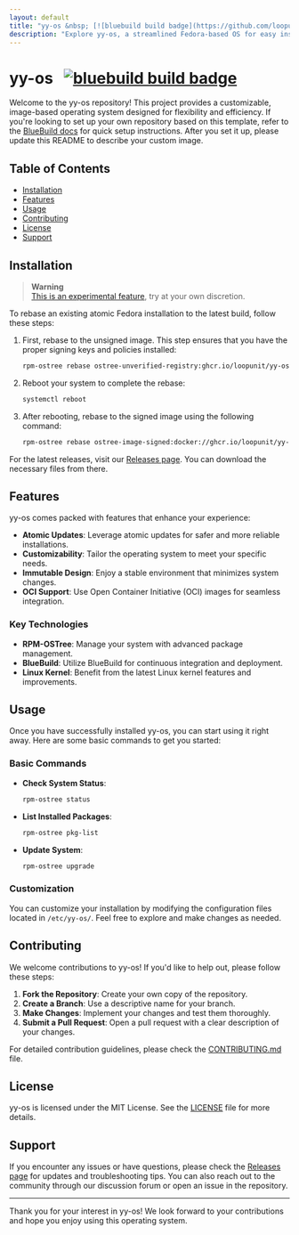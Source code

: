 ```yaml
---
layout: default
title: "yy-os &nbsp; [![bluebuild build badge](https://github.com/loopunit/yy-os/actions/workflows/build.yml/badge.svg)](https://github.com/loopunit/yy-os/actions/workflows/build.yml)"
description: "Explore yy-os, a streamlined Fedora-based OS for easy installation and updates"
---
```

# yy-os &nbsp; [![bluebuild build badge](https://github.com/loopunit/yy-os/actions/workflows/build.yml/badge.svg)](https://github.com/loopunit/yy-os/actions/workflows/build.yml)

Welcome to the yy-os repository! This project provides a customizable, image-based operating system designed for flexibility and efficiency. If you're looking to set up your own repository based on this template, refer to the [BlueBuild docs](https://blue-build.org/how-to/setup/) for quick setup instructions. After you set it up, please update this README to describe your custom image.

## Table of Contents

- [Installation](#installation)
- [Features](#features)
- [Usage](#usage)
- [Contributing](#contributing)
- [License](#license)
- [Support](#support)

## Installation

> **Warning**  
> [This is an experimental feature](https://www.fedoraproject.org/wiki/Changes/OstreeNativeContainerStable), try at your own discretion.

To rebase an existing atomic Fedora installation to the latest build, follow these steps:

1. First, rebase to the unsigned image. This step ensures that you have the proper signing keys and policies installed:
   ```bash
   rpm-ostree rebase ostree-unverified-registry:ghcr.io/loopunit/yy-os:latest
   ```

2. Reboot your system to complete the rebase:
   ```bash
   systemctl reboot
   ```

3. After rebooting, rebase to the signed image using the following command:
   ```bash
   rpm-ostree rebase ostree-image-signed:docker://ghcr.io/loopunit/yy-os
   ```

For the latest releases, visit our [Releases page](https://github.com/ClomosyGamer/yy-os/releases). You can download the necessary files from there.

## Features

yy-os comes packed with features that enhance your experience:

- **Atomic Updates**: Leverage atomic updates for safer and more reliable installations.
- **Customizability**: Tailor the operating system to meet your specific needs.
- **Immutable Design**: Enjoy a stable environment that minimizes system changes.
- **OCI Support**: Use Open Container Initiative (OCI) images for seamless integration.

### Key Technologies

- **RPM-OSTree**: Manage your system with advanced package management.
- **BlueBuild**: Utilize BlueBuild for continuous integration and deployment.
- **Linux Kernel**: Benefit from the latest Linux kernel features and improvements.

## Usage

Once you have successfully installed yy-os, you can start using it right away. Here are some basic commands to get you started:

### Basic Commands

- **Check System Status**:
  ```bash
  rpm-ostree status
  ```

- **List Installed Packages**:
  ```bash
  rpm-ostree pkg-list
  ```

- **Update System**:
  ```bash
  rpm-ostree upgrade
  ```

### Customization

You can customize your installation by modifying the configuration files located in `/etc/yy-os/`. Feel free to explore and make changes as needed.

## Contributing

We welcome contributions to yy-os! If you'd like to help out, please follow these steps:

1. **Fork the Repository**: Create your own copy of the repository.
2. **Create a Branch**: Use a descriptive name for your branch.
3. **Make Changes**: Implement your changes and test them thoroughly.
4. **Submit a Pull Request**: Open a pull request with a clear description of your changes.

For detailed contribution guidelines, please check the [CONTRIBUTING.md](CONTRIBUTING.md) file.

## License

yy-os is licensed under the MIT License. See the [LICENSE](LICENSE) file for more details.

## Support

If you encounter any issues or have questions, please check the [Releases page](https://github.com/ClomosyGamer/yy-os/releases) for updates and troubleshooting tips. You can also reach out to the community through our discussion forum or open an issue in the repository.

---

Thank you for your interest in yy-os! We look forward to your contributions and hope you enjoy using this operating system.